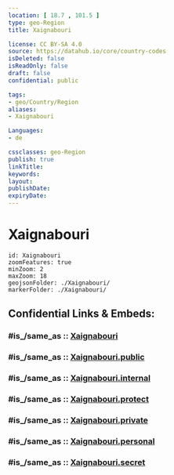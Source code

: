 ```yaml
---
location: [ 18.7 , 101.5 ] 
type: geo-Region
title: Xaignabouri

license: CC BY-SA 4.0
source: https://datahub.io/core/country-codes
isDeleted: false
isReadOnly: false
draft: false
confidential: public

tags:
- geo/Country/Region
aliases:
- Xaignabouri

Languages:
- de

cssclasses: geo-Region
publish: true
linkTitle: 
keywords: 
layout: 
publishDate: 
expiryDate: 
---
```


# Xaignabouri

```leaflet
id: Xaignabouri
zoomFeatures: true 
minZoom: 2 
maxZoom: 18
geojsonFolder: ./Xaignabouri/
markerFolder: ./Xaignabouri/
```


## Confidential Links & Embeds: 

### #is_/same_as :: [Xaignabouri](/_Standards/Earth/Continent/Asia/Asia~South~East/Laos/Provinces~Laos/Xaignabouri.md) 

### #is_/same_as :: [Xaignabouri.public](/_public/Earth/Continent/Asia/Asia~South~East/Laos/Provinces~Laos/Xaignabouri.public.md) 

### #is_/same_as :: [Xaignabouri.internal](/_internal/Earth/Continent/Asia/Asia~South~East/Laos/Provinces~Laos/Xaignabouri.internal.md) 

### #is_/same_as :: [Xaignabouri.protect](/_protect/Earth/Continent/Asia/Asia~South~East/Laos/Provinces~Laos/Xaignabouri.protect.md) 

### #is_/same_as :: [Xaignabouri.private](/_private/Earth/Continent/Asia/Asia~South~East/Laos/Provinces~Laos/Xaignabouri.private.md) 

### #is_/same_as :: [Xaignabouri.personal](/_personal/Earth/Continent/Asia/Asia~South~East/Laos/Provinces~Laos/Xaignabouri.personal.md) 

### #is_/same_as :: [Xaignabouri.secret](/_secret/Earth/Continent/Asia/Asia~South~East/Laos/Provinces~Laos/Xaignabouri.secret.md)

